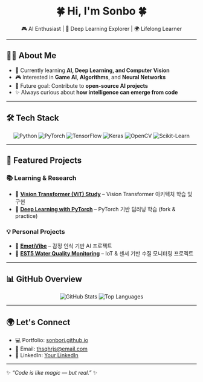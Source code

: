 <div align="center">

# 🍀 Hi, I'm Sonbo 🍀  
🎮 AI Enthusiast | 🤖 Deep Learning Explorer | 🌍 Lifelong Learner  

</div>

---

## 👨‍💻 About Me
- 🌱 Currently learning **AI, Deep Learning, and Computer Vision**
- 🎮 Interested in **Game AI**, **Algorithms**, and **Neural Networks**
- 🚀 Future goal: Contribute to **open-source AI projects**  
- ✨ Always curious about **how intelligence can emerge from code**

---

## 🛠 Tech Stack
<p align="center">
  <img src="https://img.shields.io/badge/Python-3776AB?style=flat&logo=python&logoColor=white" alt="Python"/>
  <img src="https://img.shields.io/badge/PyTorch-EE4C2C?style=flat&logo=pytorch&logoColor=white" alt="PyTorch"/>
  <img src="https://img.shields.io/badge/TensorFlow-FF6F00?style=flat&logo=tensorflow&logoColor=white" alt="TensorFlow"/>
  <img src="https://img.shields.io/badge/Keras-D00000?style=flat&logo=keras&logoColor=white" alt="Keras"/>
  <img src="https://img.shields.io/badge/OpenCV-5C3EE8?style=flat&logo=opencv&logoColor=white" alt="OpenCV"/>
  <img src="https://img.shields.io/badge/Scikit--Learn-F7931E?style=flat&logo=scikit-learn&logoColor=white" alt="Scikit-Learn"/>
</p>

---

## 🚀 Featured Projects

### 📚 Learning & Research
- 🔹 [**Vision Transformer (ViT) Study**](https://github.com/Sonbori/vision-transformer-VIT-) – Vision Transformer 아키텍처 학습 및 구현
- 🔹 [**Deep Learning with PyTorch**](https://github.com/Sonbori/pytorch-deep-learning) – PyTorch 기반 딥러닝 학습 (fork & practice)

### 💡 Personal Projects
- 🔹 [**EmotiVibe**](https://github.com/Sonbori/emotivibe) – 감정 인식 기반 AI 프로젝트
- 🔹 [**EST5 Water Quality Monitoring**](https://github.com/Sonbori/est5_water) – IoT & 센서 기반 수질 모니터링 프로젝트


---

## 📊 GitHub Overview
<p align="center">
  <img src="https://github-readme-stats.vercel.app/api?username=Sonbori&show_icons=true&theme=tokyonight" alt="GitHub Stats"/>
  <img src="https://github-readme-stats.vercel.app/api/top-langs/?username=Sonbori&layout=compact&theme=tokyonight" alt="Top Languages"/>
</p>

---

## 🌍 Let's Connect
- 💻 Portfolio: [sonbori.github.io](https://www.notion.so/PORTFOLIO-2357c390940480dfb7dbfd89597270b5)  
- 📧 Email: thsqhrjs@email.com  
- 🔗 LinkedIn: [Your LinkedIn](https://www.linkedin.com/in/%EB%B3%B4%EA%B1%B4-%EC%86%90-7a0118338/)

---
✨ *“Code is like magic — but real.”* ✨
